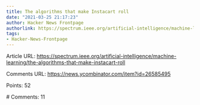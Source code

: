 ```yaml
---
title: The algorithms that make Instacart roll
date: "2021-03-25 21:17:23"
author: Hacker News Frontpage
authorlink: https://spectrum.ieee.org/artificial-intelligence/machine-learning/the-algorithms-that-make-instacart-roll
tags:
- Hacker-News-Frontpage
---
```


<p>Article URL: <a href="https://spectrum.ieee.org/artificial-intelligence/machine-learning/the-algorithms-that-make-instacart-roll">https://spectrum.ieee.org/artificial-intelligence/machine-learning/the-algorithms-that-make-instacart-roll</a></p>
<p>Comments URL: <a href="https://news.ycombinator.com/item?id=26585495">https://news.ycombinator.com/item?id=26585495</a></p>
<p>Points: 52</p>
<p># Comments: 11</p>
